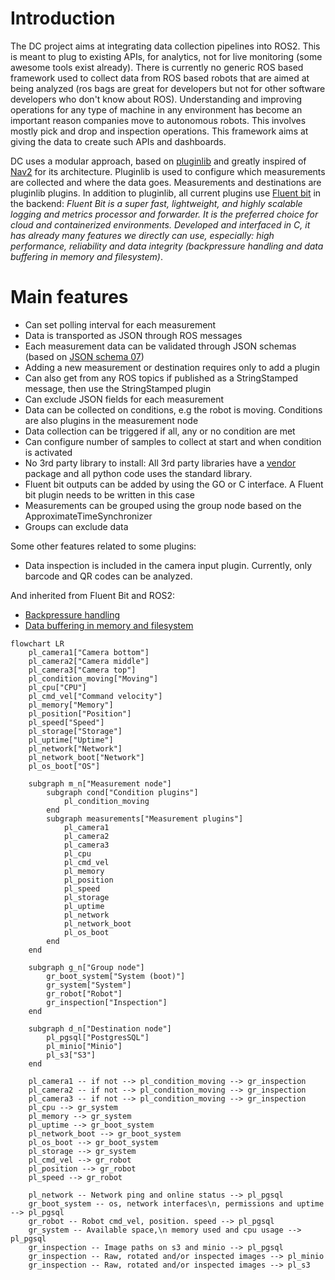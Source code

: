 # Introduction

The DC project aims at integrating data collection pipelines into ROS2. This is meant to plug to existing APIs, for analytics, not for live monitoring (some awesome tools exist already). There is currently no generic ROS based framework used to collect data from ROS based robots that are aimed at being analyzed (ros bags are great for developers but not for other software developers who don't know about ROS). Understanding and improving operations for any type of machine in any environment has become an important reason companies move to autonomous robots. This involves mostly pick and drop and inspection operations. This framework aims at giving the data to create such APIs and dashboards.

DC uses a modular approach, based on [pluginlib](https://index.ros.org/p/pluginlib/) and greatly inspired of [Nav2](https://navigation.ros.org/) for its architecture. Pluginlib is used to configure which measurements are collected and where the data goes. Measurements and destinations are pluginlib plugins. In addition to pluginlib, all current plugins use [Fluent bit](https://fluentbit.io/) in the backend: *Fluent Bit is a super fast, lightweight, and highly scalable logging and metrics processor and forwarder. It is the preferred choice for cloud and containerized environments. Developed and interfaced in C, it has already many features we directly can use, especially: high performance, reliability and data integrity (backpressure handling and data buffering in memory and filesystem)*.

# Main features

* Can set polling interval for each measurement
* Data is transported as JSON through ROS messages
* Each measurement data can be validated through JSON schemas (based on [JSON schema 07](https://json-schema.org/draft-07/json-schema-release-notes.html))
* Adding a new measurement or destination requires only to add a plugin
* Can also get from any ROS topics if published as a StringStamped message, then use the StringStamped plugin
* Can exclude JSON fields for each measurement
* Data can be collected on conditions, e.g the robot is moving. Conditions are also plugins in the measurement node
* Data collection can be triggered if all, any or no condition are met
* Can configure number of samples to collect at start and when condition is activated
* No 3rd party library to install: All 3rd party libraries have a [vendor](https://answers.ros.org/question/332915/what-does-the-_vendor-suffix-mean-in-a-package-name/) package and all python code uses the standard library.
* Fluent bit outputs can be added by using the GO or C interface. A Fluent bit plugin needs to be written in this case
* Measurements can be grouped using the group node based on the ApproximateTimeSynchronizer
* Groups can exclude data

Some other features related to some plugins:
* Data inspection is included in the camera input plugin. Currently, only barcode and QR codes can be analyzed.


And inherited from Fluent Bit and ROS2:

* [Backpressure handling](https://docs.fluentbit.io/manual/v/1.0/configuration/backpressure)
* [Data buffering in memory and filesystem](https://docs.fluentbit.io/manual/v/1.0/configuration/buffering)

```mermaid
flowchart LR
    pl_camera1["Camera bottom"]
    pl_camera2["Camera middle"]
    pl_camera3["Camera top"]
    pl_condition_moving["Moving"]
    pl_cpu["CPU"]
    pl_cmd_vel["Command velocity"]
    pl_memory["Memory"]
    pl_position["Position"]
    pl_speed["Speed"]
    pl_storage["Storage"]
    pl_uptime["Uptime"]
    pl_network["Network"]
    pl_network_boot["Network"]
    pl_os_boot["OS"]

    subgraph m_n["Measurement node"]
        subgraph cond["Condition plugins"]
            pl_condition_moving
        end
        subgraph measurements["Measurement plugins"]
            pl_camera1
            pl_camera2
            pl_camera3
            pl_cpu
            pl_cmd_vel
            pl_memory
            pl_position
            pl_speed
            pl_storage
            pl_uptime
            pl_network
            pl_network_boot
            pl_os_boot
        end
    end

    subgraph g_n["Group node"]
        gr_boot_system["System (boot)"]
        gr_system["System"]
        gr_robot["Robot"]
        gr_inspection["Inspection"]
    end

    subgraph d_n["Destination node"]
        pl_pgsql["PostgresSQL"]
        pl_minio["Minio"]
        pl_s3["S3"]
    end

    pl_camera1 -- if not --> pl_condition_moving --> gr_inspection
    pl_camera2 -- if not --> pl_condition_moving --> gr_inspection
    pl_camera3 -- if not --> pl_condition_moving --> gr_inspection
    pl_cpu --> gr_system
    pl_memory --> gr_system
    pl_uptime --> gr_boot_system
    pl_network_boot --> gr_boot_system
    pl_os_boot --> gr_boot_system
    pl_storage --> gr_system
    pl_cmd_vel --> gr_robot
    pl_position --> gr_robot
    pl_speed --> gr_robot

    pl_network -- Network ping and online status --> pl_pgsql
    gr_boot_system -- os, network interfaces\n, permissions and uptime --> pl_pgsql
    gr_robot -- Robot cmd_vel, position. speed --> pl_pgsql
    gr_system -- Available space,\n memory used and cpu usage --> pl_pgsql
    gr_inspection -- Image paths on s3 and minio --> pl_pgsql
    gr_inspection -- Raw, rotated and/or inspected images --> pl_minio
    gr_inspection -- Raw, rotated and/or inspected images --> pl_s3
```
